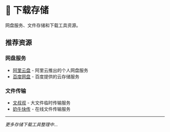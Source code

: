 # 📁 下载存储

网盘服务、文件存储和下载工具资源。

## 推荐资源

### 网盘服务
- [阿里云盘](https://www.aliyundrive.com/) - 阿里云推出的个人网盘服务
- [百度网盘](https://pan.baidu.com/) - 百度提供的云存储服务

### 文件传输
- [文叔叔](https://www.wenshushu.cn/) - 大文件临时传输服务
- [奶牛快传](https://cowtransfer.com/) - 在线文件传输服务

---

*更多存储下载工具整理中...*